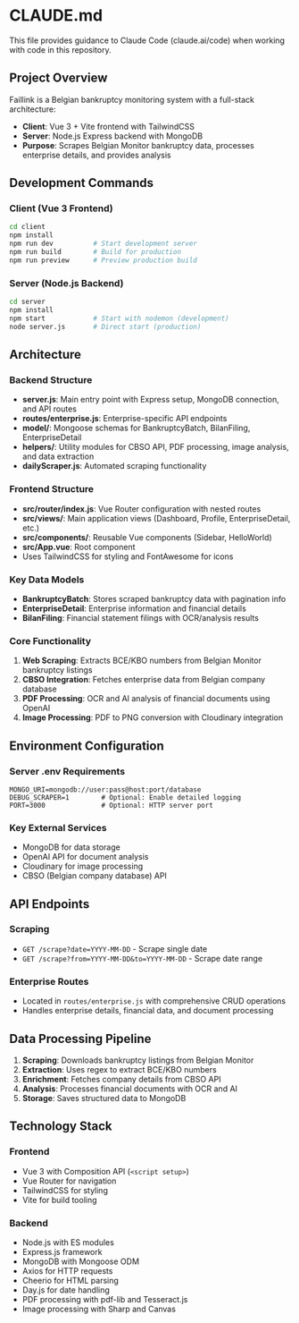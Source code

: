 # CLAUDE.md

This file provides guidance to Claude Code (claude.ai/code) when working with code in this repository.

## Project Overview

Faillink is a Belgian bankruptcy monitoring system with a full-stack architecture:
- **Client**: Vue 3 + Vite frontend with TailwindCSS
- **Server**: Node.js Express backend with MongoDB
- **Purpose**: Scrapes Belgian Monitor bankruptcy data, processes enterprise details, and provides analysis

## Development Commands

### Client (Vue 3 Frontend)
```bash
cd client
npm install
npm run dev          # Start development server
npm run build        # Build for production
npm run preview      # Preview production build
```

### Server (Node.js Backend)
```bash
cd server
npm install
npm start            # Start with nodemon (development)
node server.js       # Direct start (production)
```

## Architecture

### Backend Structure
- **server.js**: Main entry point with Express setup, MongoDB connection, and API routes
- **routes/enterprise.js**: Enterprise-specific API endpoints
- **model/**: Mongoose schemas for BankruptcyBatch, BilanFiling, EnterpriseDetail
- **helpers/**: Utility modules for CBSO API, PDF processing, image analysis, and data extraction
- **dailyScraper.js**: Automated scraping functionality

### Frontend Structure
- **src/router/index.js**: Vue Router configuration with nested routes
- **src/views/**: Main application views (Dashboard, Profile, EnterpriseDetail, etc.)
- **src/components/**: Reusable Vue components (Sidebar, HelloWorld)
- **src/App.vue**: Root component
- Uses TailwindCSS for styling and FontAwesome for icons

### Key Data Models
- **BankruptcyBatch**: Stores scraped bankruptcy data with pagination info
- **EnterpriseDetail**: Enterprise information and financial details
- **BilanFiling**: Financial statement filings with OCR/analysis results

### Core Functionality
1. **Web Scraping**: Extracts BCE/KBO numbers from Belgian Monitor bankruptcy listings
2. **CBSO Integration**: Fetches enterprise data from Belgian company database
3. **PDF Processing**: OCR and AI analysis of financial documents using OpenAI
4. **Image Processing**: PDF to PNG conversion with Cloudinary integration

## Environment Configuration

### Server .env Requirements
```env
MONGO_URI=mongodb://user:pass@host:port/database
DEBUG_SCRAPER=1        # Optional: Enable detailed logging
PORT=3000              # Optional: HTTP server port
```

### Key External Services
- MongoDB for data storage
- OpenAI API for document analysis
- Cloudinary for image processing
- CBSO (Belgian company database) API

## API Endpoints

### Scraping
- `GET /scrape?date=YYYY-MM-DD` - Scrape single date
- `GET /scrape?from=YYYY-MM-DD&to=YYYY-MM-DD` - Scrape date range

### Enterprise Routes
- Located in `routes/enterprise.js` with comprehensive CRUD operations
- Handles enterprise details, financial data, and document processing

## Data Processing Pipeline

1. **Scraping**: Downloads bankruptcy listings from Belgian Monitor
2. **Extraction**: Uses regex to extract BCE/KBO numbers
3. **Enrichment**: Fetches company details from CBSO API
4. **Analysis**: Processes financial documents with OCR and AI
5. **Storage**: Saves structured data to MongoDB

## Technology Stack

### Frontend
- Vue 3 with Composition API (`<script setup>`)
- Vue Router for navigation
- TailwindCSS for styling
- Vite for build tooling

### Backend
- Node.js with ES modules
- Express.js framework
- MongoDB with Mongoose ODM
- Axios for HTTP requests
- Cheerio for HTML parsing
- Day.js for date handling
- PDF processing with pdf-lib and Tesseract.js
- Image processing with Sharp and Canvas